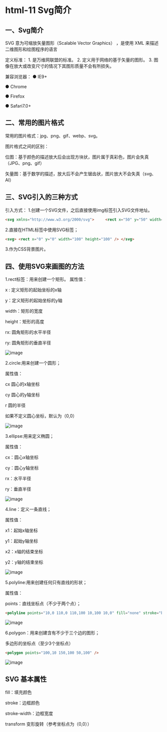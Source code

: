 # html-11 Svg简介
## 一、Svg简介
SVG 意为可缩放矢量图形（Scalable Vector Graphics） ，是使用 XML 来描述二维图形和绘图程序的语言

定义标准：
	1. 是万维网联盟的标准。
	2. 定义用于网络的基于矢量的图形。
	3. 图像在放大或改变尺寸的情况下其图形质量不会有所损失。




兼容浏览器：
● IE9+

● Chrome

● Firefox

● Safari7.0+







## 二、常用的图片格式
常用的图片格式：jpg、png、gif、webp、svg。

图片格式之间的区别：

位图：基于颜色的描述放大后会出现方块状，图片属于真彩色，图片会失真（JPG、png、gif）

矢量图：基于数学的描述，放大后不会产生锯齿状，图片放大不会失真（svg、AI）
 



## 三、SVG引入的三种方式
引入方式：
1.创建一个SVG文件，之后直接使用img标签引入SVG文件地址。
```html
<svg xmlns="http://www.w3.org/2000/svg">     <rect x="50" y="50" width="100" height="100" /> </svg>
```
2.直接在HTML标签中使用SVG标签；
```html
<svg> <rect x="0" y="0" width="100" height="100" /> </svg>
```
3.作为CSS背景图片。
 




## 四、使用SVG来画图的方法
1.rect标签：用来创建一个矩形。
属性值：

x : 定义矩形的起始坐标的x轴

y：定义矩形的起始坐标的y轴

width：矩形的宽度

height：矩形的高度

rx: 圆角矩形的水平半径

ry: 圆角矩形的垂直半径

![image](https://www.qfxlw.com/html-11_Svg简介-01.png)



2.circle:用来创建一个圆形；

属性值：

cx 圆心的x轴坐标

cy 圆心的y轴坐标

r 圆的半径

如果不定义圆心坐标，默认为（0,0）

![image](https://www.qfxlw.com/html-11_Svg简介-02.png)
 



3.ellipse:用来定义椭圆；

属性值：

cx：圆心x轴坐标

cy：圆心y轴坐标

rx：水平半径

ry：垂直半径

![image](https://www.qfxlw.com/html-11_Svg简介-03.png)
 

4.line：定义一条直线；

属性值：

x1：起始x轴坐标

y1：起始y轴坐标

x2：x轴的结束坐标

y2：y轴的结束坐标

![image](https://www.qfxlw.com/html-11_Svg简介-04.png)
 

5.polyline:用来创建任何只有直线的形状；

属性值：

points：直线坐标点（不少于两个点）；
```html
<polyline points="10,0 110,0 110,100 10,100 10,0" fill="none" stroke="blue" />
 ```

![image](https://www.qfxlw.com/html-11_Svg简介-05.png)
 
 

6.polygon：用来创建含有不少于三个边的图形；

多边形的坐标点（至少3个坐标点）

```html
<polygon points="100,10 150,100 50,100" />
```

![image](https://www.qfxlw.com/html-11_Svg简介-06.png)

 

 
## SVG 基本属性
 
fill：填充颜色

stroke：边框颜色

stroke-width：边框宽度

transform 变形旋转（参考坐标点为（0,0））

